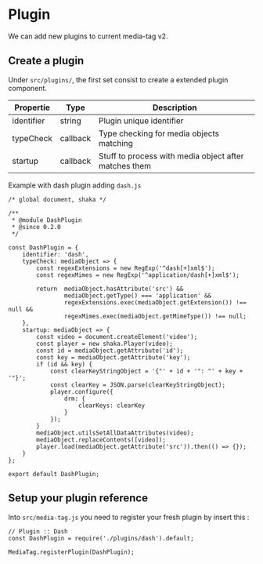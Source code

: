 # Plugin

We can add new plugins to current media-tag v2.

## Create a plugin

Under ```src/plugins/```, the first set consist to create a extended plugin component.

| Propertie | Type | Description |
|-----------|------|-------------|
| identifier | string | Plugin unique identifier |
| typeCheck | callback | Type checking for media objects matching |
| startup | callback | Stuff to process with media object after matches them |

Example with dash plugin adding ```dash.js```

```
/* global document, shaka */

/**
 * @module DashPlugin
 * @since 0.2.0
 */

const DashPlugin = {
	identifier: 'dash',
	typeCheck: mediaObject => {
		const regexExtensions = new RegExp('^dash[+]xml$');
		const regexMimes = new RegExp('^application/dash[+]xml$');

		return	mediaObject.hasAttribute('src') &&
				mediaObject.getType() === 'application' &&
				regexExtensions.exec(mediaObject.getExtension()) !== null &&
				regexMimes.exec(mediaObject.getMimeType()) !== null;
	},
	startup: mediaObject => {
		const video = document.createElement('video');
		const player = new shaka.Player(video);
		const id = mediaObject.getAttribute('id');
		const key = mediaObject.getAttribute('key');
		if (id && key) {
			const clearKeyStringObject = '{"' + id + '": "' + key + '"}';
			const clearKey = JSON.parse(clearKeyStringObject);
			player.configure({
				drm: {
					clearKeys: clearKey
				}
			});
		}
		mediaObject.utilsSetAllDataAttributes(video);
		mediaObject.replaceContents([video]);
		player.load(mediaObject.getAttribute('src')).then(() => {});
	}
};

export default DashPlugin;

```

## Setup your plugin reference

Into ```src/media-tag.js``` you need to register your fresh plugin by insert this :

```
// Plugin :: Dash
const DashPlugin = require('./plugins/dash').default;

MediaTag.registerPlugin(DashPlugin);
```